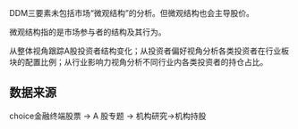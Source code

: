 DDM三要素未包括市场“微观结构”的分析。但微观结构也会主导股价。

微观结构指的是市场参与者的结构及其行为。

从整体视角跟踪A股投资者结构变化；从投资者偏好视角分析各类投资者在行业板块的配置比例；从行业影响力视角分析不同行业内各类投资者的持仓占比。

## 数据来源
choice金融终端股票 -> A 股专题 -> 机构研究->机构持股



